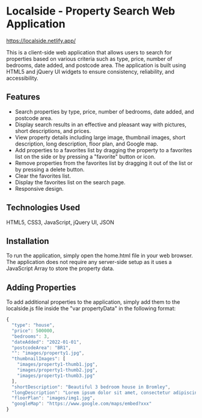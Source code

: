 
# Localside - Property Search Web Application

https://localside.netlify.app/


This is a client-side web application that allows users to search for properties based on various criteria such as type, price, number of bedrooms, date added, and postcode area. The application is built using HTML5 and jQuery UI widgets to ensure consistency, reliability, and accessibility.




## Features

- Search properties by type, price, number of bedrooms, date added, and postcode area.
- Display search results in an effective and pleasant way with pictures, short descriptions, and prices.
- View property details including large image, thumbnail images, short description, long description, floor plan, and Google map.
- Add properties to a favorites list by dragging the property to a favorites list on the side or by pressing a "favorite" button or icon.
- Remove properties from the favorites list by dragging it out of the list or by pressing a delete button.
- Clear the favorites list.
- Display the favorites list on the search page.
- Responsive design.


## Technologies Used

HTML5, CSS3, JavaScript, jQuery UI, JSON




## Installation

To run the application, simply open the home.html file in your web browser. The application does not require any server-side setup as it uses a JavaScript Array to store the property data.
    
## Adding Properties

To add additional properties to the application, simply add them to the localside.js file inside the "var propertyData" in the following format:

```javascript
{
  "type": "house",
  "price": 500000,
  "bedrooms": 3,
  "dateAdded": "2022-01-01",
  "postcodeArea": "BR1",
  "": "images/property1.jpg",
  "thumbnailImages": [
    "images/property1-thumb1.jpg",
    "images/property1-thumb2.jpg",
    "images/property1-thumb3.jpg"
  ],
  "shortDescription": "Beautiful 3 bedroom house in Bromley",
  "longDescription": "Lorem ipsum dolor sit amet, consectetur adipiscing elit. Sed euismod, diam vel tincidunt bibendum, velit sapien bibendum sapien, vel bibendum sapien sapien vel sapien.",
  "floorPlan": "images/img1.jpg",
  "googleMap": "https://www.google.com/maps/embed?xxx"
}
```


